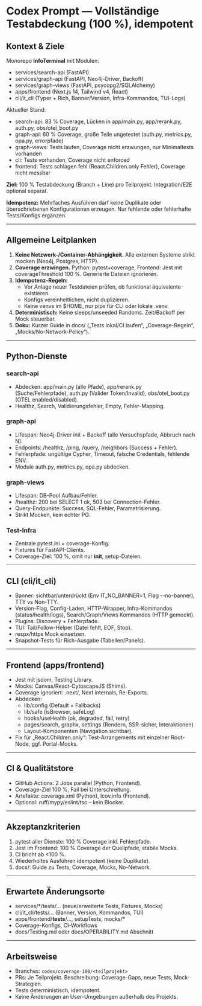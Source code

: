 # Codex Prompt — Vollständige Testabdeckung (100 %), idempotent

## Kontext & Ziele

Monorepo **InfoTerminal** mit Modulen:

- services/search-api (FastAPI)
- services/graph-api (FastAPI, Neo4j-Driver, Backoff)
- services/graph-views (FastAPI, psycopg2/SQLAlchemy)
- apps/frontend (Next.js 14, Tailwind v4, React)
- cli/it_cli (Typer + Rich, Banner/Version, Infra-Kommandos, TUI-Logs)

Aktueller Stand:

- search-api: 83 % Coverage, Lücken in app/main.py, app/rerank.py, auth.py, obs/otel_boot.py
- graph-api: 60 % Coverage, große Teile ungetestet (auth.py, metrics.py, opa.py, errorpfade)
- graph-views: Tests laufen, Coverage nicht erzwungen, nur Minimaltests vorhanden
- cli: Tests vorhanden, Coverage nicht enforced
- frontend: Tests schlagen fehl (React.Children.only Fehler), Coverage nicht messbar

**Ziel:** 100 % Testabdeckung (Branch + Line) pro Teilprojekt. Integration/E2E optional separat.

**Idempotenz:** Mehrfaches Ausführen darf keine Duplikate oder überschriebenen Konfigurationen erzeugen. Nur fehlende oder fehlerhafte Tests/Konfigs ergänzen.

---

## Allgemeine Leitplanken

1. **Keine Netzwerk-/Container-Abhängigkeit.** Alle externen Systeme strikt mocken (Neo4j, Postgres, HTTP).
2. **Coverage erzwingen.** Python: pytest+coverage, Frontend: Jest mit coverageThreshold 100 %. Generierte Dateien ignorieren.
3. **Idempotenz-Regeln:**
   - Vor Anlage neuer Testdateien prüfen, ob funktional äquivalente existieren.
   - Konfigs vereinheitlichen, nicht duplizieren.
   - Keine venvs im $HOME, nur pipx für CLI oder lokale .venv.
4. **Deterministisch:** Keine sleeps/unseeded Randoms. Zeit/Backoff per Mock steuerbar.
5. **Doku:** Kurzer Guide in docs/ („Tests lokal/CI laufen“, „Coverage-Regeln“, „Mocks/No-Network-Policy“).

---

## Python-Dienste

### search-api

- Abdecken: app/main.py (alle Pfade), app/rerank.py (Suche/Fehlerpfade), auth.py (Valider Token/Invalid), obs/otel_boot.py (OTEL enabled/disabled).
- Healthz, Search, Validierungsfehler, Empty, Fehler-Mapping.

### graph-api

- Lifespan: Neo4j-Driver init + Backoff (alle Versuchspfade, Abbruch nach N).
- Endpoints: /healthz, /ping, /query, /neighbors (Success + Fehler).
- Fehlerpfade: ungültige Cypher, Timeout, falsche Credentials, fehlende ENV.
- Module auth.py, metrics.py, opa.py abdecken.

### graph-views

- Lifespan: DB-Pool Aufbau/Fehler.
- /healthz: 200 bei SELECT 1 ok, 503 bei Connection-Fehler.
- Query-Endpunkte: Success, SQL-Fehler, Parametrisierung.
- Strikt Mocken, kein echter PG.

### Test-Infra

- Zentrale pytest.ini + coverage-Konfig.
- Fixtures für FastAPI-Clients.
- Coverage-Ziel: 100 %, omit nur **init**, setup-Dateien.

---

## CLI (cli/it_cli)

- Banner: sichtbar/unterdrückt (Env IT_NO_BANNER=1, Flag --no-banner), TTY vs Non-TTY.
- Version-Flag, Config-Laden, HTTP-Wrapper, Infra-Kommandos (status/health/logs), Search/Graph/Views Kommandos (HTTP gemockt).
- Plugins: Discovery + Fehlerpfade.
- TUI: Tail/Follow-Helper (Datei fehlt, EOF, Stop).
- respx/httpx Mock einsetzen.
- Snapshot-Tests für Rich-Ausgabe (Tabellen/Panels).

---

## Frontend (apps/frontend)

- Jest mit jsdom, Testing Library.
- Mocks: Canvas/React-CytoscapeJS (Shims).
- Coverage ignoriert: .next/, Next internals, Re-Exports.
- Abdecken:
  - lib/config (Default + Fallbacks)
  - lib/safe (isBrowser, safeLog)
  - hooks/useHealth (ok, degraded, fail, retry)
  - pages/search, graphx, settings (Rendern, SSR-sicher, Interaktionen)
  - Layout-Komponenten (Navigation sichtbar).
- Fix für „React.Children.only“: Test-Arrangements mit einzelner Root-Node, ggf. Portal-Mocks.

---

## CI & Qualitätstore

- GitHub Actions: 2 Jobs parallel (Python, Frontend).
- Coverage-Ziel 100 %, Fail bei Unterschreitung.
- Artefakte: coverage.xml (Python), lcov.info (Frontend).
- Optional: ruff/mypy/eslint/tsc – kein Blocker.

---

## Akzeptanzkriterien

1. pytest aller Dienste: 100 % Coverage inkl. Fehlerpfade.
2. Jest im Frontend: 100 % Coverage der Quellpfade, stabile Mocks.
3. CI bricht ab <100 %.
4. Wiederholtes Ausführen idempotent (keine Duplikate).
5. docs/: Guide zu Tests, Coverage, Mocks, No-Network.

---

## Erwartete Änderungsorte

- services/\*/tests/… (neue/erweiterte Tests, Fixtures, Mocks)
- cli/it_cli/tests/… (Banner, Version, Kommandos, TUI)
- apps/frontend/**tests**/…, setupTests, mocks/\*
- Coverage-Konfigs, CI-Workflows
- docs/Testing.md oder docs/OPERABILITY.md Abschnitt

---

## Arbeitsweise

- Branches: `codex/coverage-100/<teilprojekt>`
- PRs: Je Teilprojekt. Beschreibung: Coverage-Gaps, neue Tests, Mock-Strategien.
- Tests deterministisch, idempotent.
- Keine Änderungen an User-Umgebungen außerhalb des Projekts.
